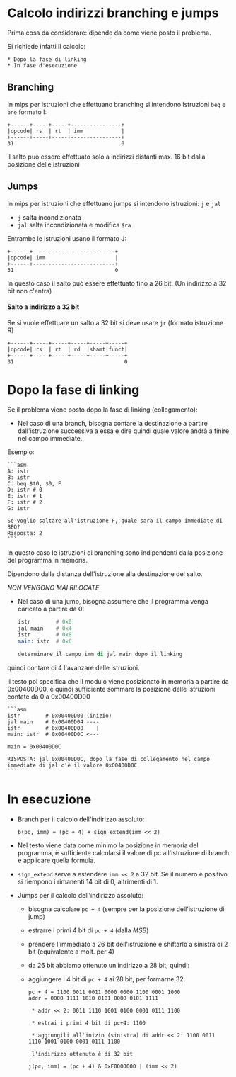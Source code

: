 # Calcolo indirizzi branching e jumps

Prima cosa da considerare: dipende da come viene posto il problema.

Si richiede infatti il calcolo:

	* Dopo la fase di linking
	* In fase d'esecuzione

## Branching

In mips per istruzioni che effettuano branching si intendono istruzioni `beq` e `bne` formato I:

```
+------+-----+-----+----------------+
|opcode| rs  | rt  | imm            |
+------+-----+-----+----------------+
31                                  0
```

il salto può essere effettuato solo a indirizzi distanti max. 16 bit dalla posizione delle istruzioni

## Jumps

In mips per istruzioni che effettuano jumps si intendono istruzioni: `j` e `jal`

 * `j` salta incondizionata
 * `jal` salta incondizionata e modifica `$ra`

Entrambe le istruzioni usano il formato J:

```
+------+--------------------------+
|opcode| imm                      |
+------+--------------------------+
31                                0
```

In questo caso il salto può essere effettuato fino a 26 bit. (Un indirizzo a 32 bit non c'entra)

#### Salto a indirizzo a 32 bit
Se si vuole effettuare un salto a 32 bit si deve usare `jr` (formato istruzione R)

```
+------+-----+-----+-----+-----+-----+
|opcode| rs  | rt  | rd  |shamt|funct|
+------+-----+-----+-----+-----+-----+
31                                   0
```


# Dopo la fase di linking

Se il problema viene posto dopo la fase di linking (collegamento):

* Nel caso di una branch, bisogna contare la destinazione 
		a partire dall'istruzione successiva a essa
		e dire quindi quale valore andrà a finire nel campo immediate.

Esempio:

	```asm
	A: istr
	B: istr
	C: beq $t0, $0, F
	D: istr # 0
	E: istr # 1
	F: istr # 2
	G: istr

	Se voglio saltare all'istruzione F, quale sarà il campo immediate di BEQ?
	Risposta: 2
	```

In questo caso le istruzioni di branching sono indipendenti dalla posizione del programma in memoria.

Dipendono dalla distanza dell'istruzione alla destinazione del salto.

*NON VENGONO MAI RILOCATE*

* Nel caso di una jump, bisogna assumere che il programma venga caricato a partire da 0:

	```asm
	istr 		# 0x0
	jal main 	# 0x4
	istr 		# 0x8
	main: istr 	# 0xC

	determinare il campo imm di jal main dopo il linking
	```

quindi contare di 4 l'avanzare delle istruzioni.

Il testo poi specifica che il modulo viene posizionato in memoria a partire da 0x00400D00, è quindi 
sufficiente sommare la posizione delle istruzioni contate da 0 a 0x00400D00

	```asm
	istr 		# 0x00400D00 (inizio)
	jal main	# 0x00400D04 ----
	istr 		# 0x00400D08    |
	main: istr 	# 0x00400D0C <---

	main = 0x00400D0C

	RISPOSTA: jal 0x00400D0C, dopo la fase di collegamento nel campo immediate di jal c'è il valore 0x00400D0C
	```


# In esecuzione

* Branch
per il calcolo dell'indirizzo assoluto:
	
	```
	b(pc, imm) = (pc + 4) + sign_extend(imm << 2)
	```

* Nel testo viene data come minimo la posizione in memoria del programma, è sufficiente calcolarsi il 		valore di pc all'istruzione di branch e applicare quella formula.

* `sign_extend` serve a estendere `imm << 2` a 32 bit. Se il numero è positivo si riempono i rimanenti 		14 bit di 0, altrimenti di 1.

* Jumps
per il calcolo dell'indirizzo assoluto:

	* bisogna calcolare `pc + 4` (sempre per la posizione dell'istruzione di jump)

	* estrarre i primi 4 bit di `pc + 4` (dalla *MSB*)

	* prendere l'immediato a 26 bit dell'istruzione e shiftarlo a sinistra di 2 bit (equivalente a molt. per 4)

	* da 26 bit abbiamo ottenuto un indirizzo a 28 bit, quindi:

	* aggiungere i 4 bit di `pc + 4` ai 28 bit, per formarne 32.

		```
		pc + 4 = 1100 0011 0011 0000 0000 1100 0001 1000
		addr = 0000 1111 1010 0101 0000 0101 1111

		 * addr << 2: 0011 1110 1001 0100 0001 0111 1100

		 * estrai i primi 4 bit di pc+4: 1100
		 
		 * aggiungili all'inizio (sinistra) di addr << 2: 1100 0011 1110 1001 0100 0001 0111 1100

		 l'indirizzo ottenuto è di 32 bit
		 ```

		```
		j(pc, imm) = (pc + 4) & 0xF0000000 | (imm << 2)
		```
